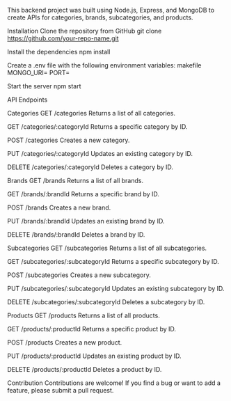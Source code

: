 This backend project was built using Node.js, Express, and MongoDB to create APIs for categories, brands, subcategories, and products.

Installation
Clone the repository from GitHub
git clone https://github.com/your-repo-name.git

Install the dependencies
npm install

Create a .env file with the following environment variables:
makefile
MONGO_URI=<your-mongodb-uri>
PORT=<your-port-number>

Start the server
npm start

API Endpoints

Categories
GET /categories
Returns a list of all categories.

GET /categories/:categoryId
Returns a specific category by ID.

POST /categories
Creates a new category.

PUT /categories/:categoryId
Updates an existing category by ID.

DELETE /categories/:categoryId
Deletes a category by ID.

Brands
GET /brands
Returns a list of all brands.

GET /brands/:brandId
Returns a specific brand by ID.

POST /brands
Creates a new brand.

PUT /brands/:brandId
Updates an existing brand by ID.

DELETE /brands/:brandId
Deletes a brand by ID.

Subcategories
GET /subcategories
Returns a list of all subcategories.

GET /subcategories/:subcategoryId
Returns a specific subcategory by ID.

POST /subcategories
Creates a new subcategory.

PUT /subcategories/:subcategoryId
Updates an existing subcategory by ID.

DELETE /subcategories/:subcategoryId
Deletes a subcategory by ID.

Products
GET /products
Returns a list of all products.

GET /products/:productId
Returns a specific product by ID.

POST /products
Creates a new product.

PUT /products/:productId
Updates an existing product by ID.

DELETE /products/:productId
Deletes a product by ID.

Contribution
Contributions are welcome! If you find a bug or want to add a feature, please submit a pull request.